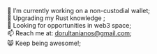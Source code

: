 🔭 I’m currently working on a non-custodial wallet;<br/>
🦀 Upgrading my Rust knowledge ;<br/>
🐝 Looking for opportunities in web3 space;<br/>
📫 Reach me at: dorultanianos@gmail.com;<br/>
😸 Keep being awesome!;
